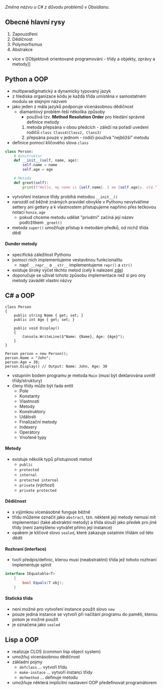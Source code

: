 *Změna názvu u C# z důvodu problémů v Obsidianu.*
## Obecné hlavní rysy
1) Zapouzdření
2) Dědičnost
3) Polymorfismus
4) Abstrakce
- více v [[Objektově orientované programování - třídy a objekty, zprávy a metody]]
## Python a OOP
- multiparadigmatický a dynamicky typovaný jazyk
- z hlediska organizace kódu je každá třída umístěna v samostatném modulu se stejným názvem
- jako jeden z mála jazyků podporuje vícenásobnou dědičnost
	- diamantový problém řeší několika způsoby
		- používá tzv. **Method Resolution Order** pro hledání správné definice metody
		1) metoda přepsána v obou předcích - záleží na pořadí uvedení rodičů `class Class4(Class2, Class3)`
		2) přepsána pouze v jednom - rodiči používá "nejbližší" metodu
- definice pomocí klíčového slova `class`
```Python
class Person:
	# Konstruktor
 	def __init__(self, name, age):
 		self.name = name
 		self.age = age

	# Metoda
 	def greet(self):
	 	print(f"Hello, my name is {self.name}. I am {self.age}y. old.")
``` 

- vytvoření instance třídy probíhá metodou `__init__()`
- narozdíl od běžně známých pravidel obvykle v Pythonu nevytváříme settery ani gettery a k vlastnostem přistupujeme napřímo přes tečkovou notaci `honza.age`
	- pokud chceme metodu udělat "privátní" začíná její název podtržítkem `_greet()`
- metoda `super()` umožňuje přístup k metodám předků, od nichž třída dědí
#### Dunder metody
- specifická záležitost Pythonu
- pomocí nich implementujeme vestavěnou funkcionalitu 
	- např. `__repr__` a `__str__` implementujeme `repr()` a `str()`
- existuje široký výčet těchto metod (celý k nalezení [zde](https://docs.python.org/3/reference/datamodel.html#basic-customization))
- doporučuje se užívat tohoto způsobu implementace než si pro ony metody zavádět vlastní názvy
## C\# a OOP
```Csharp
class Person
{
    public string Name { get; set; }
    public int Age { get; set; }

    public void Display()
    {
        Console.WriteLine($"Name: {Name}, Age: {Age}");
    }
}

Person person = new Person();
person.Name = "John";
person.Age = 30;
person.Display() // Output: Name: John, Age: 30
```
- vstupním bodem programu je metoda `Main` (musí být deklarována uvnitř třídy/struktury)
- členy třídy může být řada entit
	- Pole
	- Konstanty
	- Vlastnosti
	- Metody
	- Konstruktory
	- Události
	- Finalizační metody
	- Indexery
	- Operátory
	- Vnořené typy
#### Metody
- existuje několik typů přístupnosti metod
	- `public`
	- `protected`
	- `internal`
	- `protected internal`
	- `private` (výchozí)
	- `private protected`
#### Dědičnost
- s výjimkou vícenásobné funguje běžně
- třídu můžeme označit jako `abstract`, tzn. některé její metody nemusí mít implementaci (také abstraktní metody) a třída slouží jako předek pro jiné třídy (není zamýšleno vytvářet přímo její instance)
- opakem je klíčové slovo `sealed`, které zakazuje ostatním třídám od této dědit
#### Rozhraní (interface)
- tvoří předpis/definic, kterou musí (neabstraktní) třída jež tohoto rozhraní implementuje splnit
```C#
interface IEquatable<T>
	{ 
		bool Equals(T obj);
	}
```
#### Statická třída
- není možné pro vytvoření instance použít slovo `new`
- pouze jediná instance se vytvoří při načítání programu do paměti, kterou potom je možné použít
- je označena jako `sealed`
## Lisp a OOP
- realizuje CLOS (common lisp object system)
- umožňuj vícenásobnou dědičnost
- základní pojmy
	- `defclass` ... vytvoří třídu
	- `make-instace` ... vytvoří instanci třídy
	- `defmethod` ... definuje metodu
- umožňuje některá implicitní nastavení OOP předefinovat programátorem